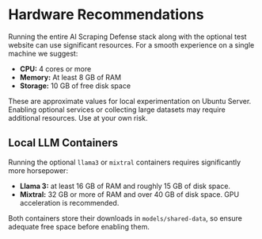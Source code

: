 # Hardware Recommendations

Running the entire AI Scraping Defense stack along with the optional test website can use significant resources. For a smooth experience on a single machine we suggest:

- **CPU:** 4 cores or more
- **Memory:** At least 8&nbsp;GB of RAM
- **Storage:** 10&nbsp;GB of free disk space

These are approximate values for local experimentation on Ubuntu Server. Enabling optional services or collecting large datasets may require additional resources. Use at your own risk.

## Local LLM Containers

Running the optional `llama3` or `mixtral` containers requires significantly more horsepower:

- **Llama 3:** at least 16&nbsp;GB of RAM and roughly 15&nbsp;GB of disk space.
- **Mixtral:** 32&nbsp;GB or more of RAM and over 40&nbsp;GB of disk space. GPU acceleration is recommended.

Both containers store their downloads in `models/shared-data`, so ensure adequate free space before enabling them.
